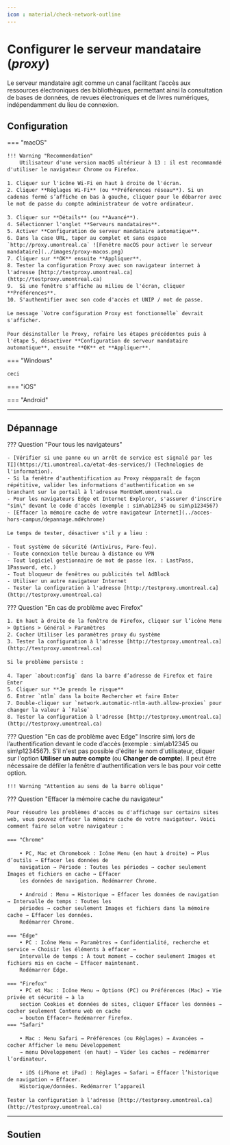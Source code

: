 ```yaml
---
icon : material/check-network-outline
---
```

# Configurer le serveur mandataire (*proxy*)

Le serveur mandataire agit comme un canal facilitant l'accès aux ressources électroniques des bibliothèques, permettant ainsi la consultation de bases de données, de revues électroniques et de livres numériques, indépendamment du lieu de connexion.

## Configuration

=== "macOS"

    !!! Warning "Recommendation"
        Utilisateur d'une version macOS ultérieur à 13 : il est recommandé d'utiliser le navigateur Chrome ou Firefox.

    1. Cliquer sur l'icône Wi-Fi en haut à droite de l'écran.
    2. Cliquer **Réglages Wi-Fi** (ou **Préférences réseau**). Si un cadenas fermé s’affiche en bas à gauche, cliquer pour le débarrer avec le mot de passe du compte administrateur de votre ordinateur.

    3. Cliquer sur **Détails** (ou **Avancé**).
    4. Sélectionner l'onglet **Serveurs mandataires**.
    5. Activer **Configuration de serveur mandataire automatique**.
    6. Dans la case URL, taper au complet et sans espace `http://proxy.umontreal.ca` ![Fenêtre macOS pour activer le serveur mandataire](../images/proxy-macos.png)
    7. Cliquer sur **OK** ensuite **Appliquer**.
    8. Tester la configuration Proxy avec son navigateur internet à l'adresse [http://testproxy.umontreal.ca](http://testproxy.umontreal.ca)
    9.  Si une fenêtre s'affiche au milieu de l'écran, cliquer **Préférences**.
    10. S'authentifier avec son code d'accès et UNIP / mot de passe.

    Le message `Votre configuration Proxy est fonctionnelle` devrait s'afficher.

    Pour désinstaller le Proxy, refaire les étapes précédentes puis à l'étape 5, désactiver **Configuration de serveur mandataire automatique**, ensuite **OK** et **Appliquer**.

=== "Windows"

    ceci 

=== "iOS"

=== "Android"



------------------

## Dépannage

??? Question "Pour tous les navigateurs"

    - [Vérifier si une panne ou un arrêt de service est signalé par les TI](https://ti.umontreal.ca/etat-des-services/) (Technologies de l'information).
    - Si la fenêtre d'authentification au Proxy réapparaît de façon répétitive, valider les informations d'authentification en se branchant sur le portail à l'adresse MonUdeM.umontreal.ca
    - Pour les navigateurs Edge et Internet Explorer, s'assurer d'inscrire "sim\" devant le code d'accès (exemple : sim\ab12345 ou sim\p1234567)
    - [Effacer la mémoire cache de votre navigateur Internet](../acces-hors-campus/depannage.md#chrome)

    Le temps de tester, désactiver s'il y a lieu :

    - Tout système de sécurité (Antivirus, Pare-feu).
    - Toute connexion telle bureau à distance ou VPN
    - Tout logiciel gestionnaire de mot de passe (ex. : LastPass, 1Password, etc.)
    - Tout bloqueur de fenêtres ou publicités tel AdBlock
    - Utiliser un autre navigateur Internet
    - Tester la configuration à l'adresse [http://testproxy.umontreal.ca](http://testproxy.umontreal.ca)

??? Question "En cas de problème avec Firefox"

    1. En haut à droite de la fenêtre de Firefox, cliquer sur l’icône Menu > Options > Général > Paramètres
    2. Cocher Utiliser les paramètres proxy du système
    3. Tester la configuration à l'adresse [http://testproxy.umontreal.ca](http://testproxy.umontreal.ca)

    Si le problème persiste :

    4. Taper `about:config` dans la barre d’adresse de Firefox et faire Enter
    5. Cliquer sur **Je prends le risque**
    6. Entrer `ntlm` dans la boite Rechercher et faire Enter
    7. Double-cliquer sur `network.automatic-ntlm-auth.allow-proxies` pour changer la valeur à `False`
    8. Tester la configuration à l'adresse [http://testproxy.umontreal.ca](http://testproxy.umontreal.ca)

??? Question "En cas de problème avec Edge"
    Inscrire sim\ lors de l’authentification devant le code d’accès (exemple : sim\ab12345 ou sim\p1234567). S'il n'est pas possible d'éditer le nom d'utilisateur, cliquer sur l'option **Utiliser un autre compte** (ou **Changer de compte**). Il peut être nécessaire de défiler la fenêtre d'authentification vers le bas pour voir cette option.

    !!! Warning "Attention au sens de la barre oblique"

??? Question "Effacer la mémoire cache du navigateur"

    Pour résoudre les problèmes d'accès ou d'affichage sur certains sites web, vous pouvez effacer la mémoire cache de votre navigateur. Voici comment faire selon votre navigateur :

    === "Chrome"

        • PC, Mac et Chromebook : Icône Menu (en haut à droite) → Plus d’outils → Effacer les données de
        navigation → Période : Toutes les périodes → cocher seulement Images et fichiers en cache → Effacer
        les données de navigation. Redémarrer Chrome.

        • Android : Menu → Historique → Effacer les données de navigation → Intervalle de temps : Toutes les
        périodes → cocher seulement Images et fichiers dans la mémoire cache → Effacer les données.
        Redémarrer Chrome.
        
    === "Edge"
        • PC : Icône Menu → Paramètres → Confidentialité, recherche et service → Choisir les éléments à effacer →
        Intervalle de temps : À tout moment → cocher seulement Images et fichiers mis en cache → Effacer maintenant.
        Redémarrer Edge.

    === "Firefox"
        • PC et Mac : Icône Menu → Options (PC) ou Préférences (Mac) → Vie privée et sécurité → à la
        section Cookies et données de sites, cliquer Effacer les données → cocher seulement Contenu web en cache
        → bouton Effacer→ Redémarrer Firefox.
    === "Safari"

        • Mac : Menu Safari → Préférences (ou Réglages) → Avancées → cocher Afficher le menu Développement
        → menu Développement (en haut) → Vider les caches → redémarrer l’ordinateur.

        • iOS (iPhone et iPad) : Réglages → Safari → Effacer l’historique de navigation → Effacer.
        Historique/données. Redémarrer l’appareil

    Tester la configuration à l'adresse [http://testproxy.umontreal.ca](http://testproxy.umontreal.ca)

----------------------------

## Soutien